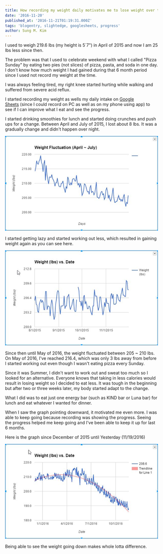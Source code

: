 ```yaml
---
title: How recording my weight daily motivates me to lose weight over time
date: '2016-11-20'
published_at: '2016-11-21T01:19:31.000Z'
tags: 'blogentry, slightedge, googlesheets, progress'
author: Sung M. Kim
---
```


I used to weigh 219.6 lbs (my height is 5\`7") in April of 2015 and now I am 25 lbs less since then.

The problem was that I used to celebrate weekend with what I called "Pizza Sunday" by eating two pies (not slices) of pizza, pasta, and soda in one day. I don't know how much weight I had gained during that 6 month period since I used not record my weight at the time.

I was always feeling tired, my right knee started hurting while walking and suffered from severe acid reflux.

I started recording my weight as wells my daily intake on [Google Sheets](https://www.google.com/sheets/about/) (since I could record on PC as well as on my phone using app) to see if I can improve what I eat and see the progress.

I started drinking smoothies for lunch and started doing crunches and push ups for a change. Between April and July of 2015, I lost about 8 lbs. It was a gradually change and didn't happen over night.

![April~July 2015](./images/WeightGraph1.jpg)

I started getting lazy and started working out less, which resulted in gaining weight again as you can see here.

![August~November 2015](./images/WeightGraph2.jpg)

Since then until May of 2016, the weight fluctuated between 205 ~ 210 lbs. On May of 2016, I've reached 216.4, which was only 3 lbs away from before I started working out even though I wasn't eating pizza every Sunday.

Since it was Summer, I didn't want to work out and sweat too much so I looked for an alternative. Everyone knows that taking in less calories would result in losing weight so I decided to eat less. It was tough in the beginning but after two or three weeks later, my body started adapt to the change.

What I did was to eat just one energy bar (such as KIND bar or Luna bar) for lunch and eat whatever I wanted for dinner.

When I saw the graph pointing downward, it motivated me even more. I was able to keep going because recording was showing the progress. Seeing the progress helped me keep going and I've been able to keep it up for last 6 months.

Here is the graph since December of 2015 until Yesterday (11/19/2016)

![Dec 2015~Nov 2016](./images/WeightGraph3.jpg)

Being able to see the weight going down makes whole lotta difference.

